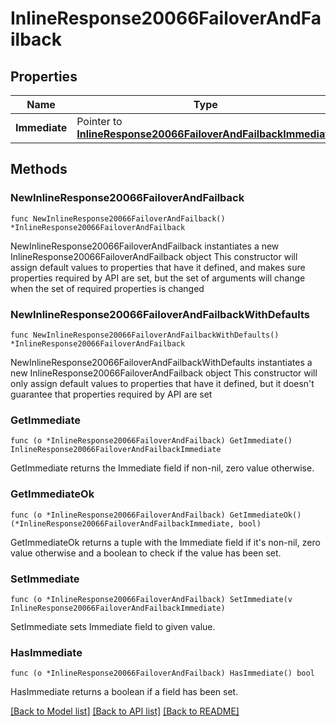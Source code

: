 # InlineResponse20066FailoverAndFailback

## Properties

Name | Type | Description | Notes
------------ | ------------- | ------------- | -------------
**Immediate** | Pointer to [**InlineResponse20066FailoverAndFailbackImmediate**](InlineResponse20066FailoverAndFailbackImmediate.md) |  | [optional] 

## Methods

### NewInlineResponse20066FailoverAndFailback

`func NewInlineResponse20066FailoverAndFailback() *InlineResponse20066FailoverAndFailback`

NewInlineResponse20066FailoverAndFailback instantiates a new InlineResponse20066FailoverAndFailback object
This constructor will assign default values to properties that have it defined,
and makes sure properties required by API are set, but the set of arguments
will change when the set of required properties is changed

### NewInlineResponse20066FailoverAndFailbackWithDefaults

`func NewInlineResponse20066FailoverAndFailbackWithDefaults() *InlineResponse20066FailoverAndFailback`

NewInlineResponse20066FailoverAndFailbackWithDefaults instantiates a new InlineResponse20066FailoverAndFailback object
This constructor will only assign default values to properties that have it defined,
but it doesn't guarantee that properties required by API are set

### GetImmediate

`func (o *InlineResponse20066FailoverAndFailback) GetImmediate() InlineResponse20066FailoverAndFailbackImmediate`

GetImmediate returns the Immediate field if non-nil, zero value otherwise.

### GetImmediateOk

`func (o *InlineResponse20066FailoverAndFailback) GetImmediateOk() (*InlineResponse20066FailoverAndFailbackImmediate, bool)`

GetImmediateOk returns a tuple with the Immediate field if it's non-nil, zero value otherwise
and a boolean to check if the value has been set.

### SetImmediate

`func (o *InlineResponse20066FailoverAndFailback) SetImmediate(v InlineResponse20066FailoverAndFailbackImmediate)`

SetImmediate sets Immediate field to given value.

### HasImmediate

`func (o *InlineResponse20066FailoverAndFailback) HasImmediate() bool`

HasImmediate returns a boolean if a field has been set.


[[Back to Model list]](../README.md#documentation-for-models) [[Back to API list]](../README.md#documentation-for-api-endpoints) [[Back to README]](../README.md)



